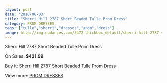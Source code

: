 ```yaml
---
layout: post
date: '2018-06-03'
title: "Sherri Hill 2787 Short Beaded Tulle Prom Dress"
category: PROM DRESSES
tags: ["tulle","sherri","dresses","prom","dress"]
image: http://img.eudances.com/3472-thickbox_default/sherri-hill-2787-short-beaded-tulle-prom-dress.jpg
---
```

Sherri Hill 2787 Short Beaded Tulle Prom Dress

On Sales: **$421.99**
<a href="https://www.eudances.com/en/prom-dresses/1171-sherri-hill-2787-short-beaded-tulle-prom-dress.html"><amp-img layout="responsive" width="600" height="600" src="//img.eudances.com/3472-thickbox_default/sherri-hill-2787-short-beaded-tulle-prom-dress.jpg" alt="Sherri Hill 2787 Short Beaded Tulle Prom Dress 0" /></a>
<a href="https://www.eudances.com/en/prom-dresses/1171-sherri-hill-2787-short-beaded-tulle-prom-dress.html"><amp-img layout="responsive" width="600" height="600" src="//img.eudances.com/3477-thickbox_default/sherri-hill-2787-short-beaded-tulle-prom-dress.jpg" alt="Sherri Hill 2787 Short Beaded Tulle Prom Dress 1" /></a>
<a href="https://www.eudances.com/en/prom-dresses/1171-sherri-hill-2787-short-beaded-tulle-prom-dress.html"><amp-img layout="responsive" width="600" height="600" src="//img.eudances.com/3476-thickbox_default/sherri-hill-2787-short-beaded-tulle-prom-dress.jpg" alt="Sherri Hill 2787 Short Beaded Tulle Prom Dress 2" /></a>
<a href="https://www.eudances.com/en/prom-dresses/1171-sherri-hill-2787-short-beaded-tulle-prom-dress.html"><amp-img layout="responsive" width="600" height="600" src="//img.eudances.com/3475-thickbox_default/sherri-hill-2787-short-beaded-tulle-prom-dress.jpg" alt="Sherri Hill 2787 Short Beaded Tulle Prom Dress 3" /></a>
<a href="https://www.eudances.com/en/prom-dresses/1171-sherri-hill-2787-short-beaded-tulle-prom-dress.html"><amp-img layout="responsive" width="600" height="600" src="//img.eudances.com/3474-thickbox_default/sherri-hill-2787-short-beaded-tulle-prom-dress.jpg" alt="Sherri Hill 2787 Short Beaded Tulle Prom Dress 4" /></a>
<a href="https://www.eudances.com/en/prom-dresses/1171-sherri-hill-2787-short-beaded-tulle-prom-dress.html"><amp-img layout="responsive" width="600" height="600" src="//img.eudances.com/3473-thickbox_default/sherri-hill-2787-short-beaded-tulle-prom-dress.jpg" alt="Sherri Hill 2787 Short Beaded Tulle Prom Dress 5" /></a>

Buy it: [Sherri Hill 2787 Short Beaded Tulle Prom Dress](https://www.eudances.com/en/prom-dresses/1171-sherri-hill-2787-short-beaded-tulle-prom-dress.html "Sherri Hill 2787 Short Beaded Tulle Prom Dress")

View more: [PROM DRESSES](https://www.eudances.com/en/13-prom-dresses "PROM DRESSES")